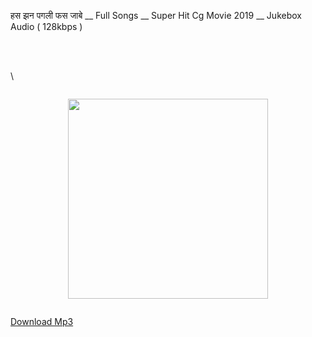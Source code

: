 हस झन पगली फस जाबे __ Full Songs  __ Super Hit Cg Movie 2019 __ Jukebox Audio ( 128kbps ) <br />

<br />

<br />\
  <div class="separator" style="clear: both;"><a href="https://blogger.googleusercontent.com/img/b/R29vZ2xl/AVvXsEiPhyHXocFzFBKNbFH6PgBEeneZkxkcSvJJvYpjz34vHbLq8CiZV6wJx2y4grrylyTkdjUNCbMp1kTlUBKOlLWL_hIaYzkc8Y1la8saBZ7MIieJmmP11SsaxtdjlUg1RcEIUE9UCFBy-n8TpfaYvYOy7fcmi_133YOmpiKYLSdx7LHT_3jqQ2Trzmg37Q14/s480/14-218.JPG" style="display: block; padding: 1em 0; text-align: center; "><img alt="" border="0" height="320" data-original-height="480" data-original-width="319" src="https://blogger.googleusercontent.com/img/b/R29vZ2xl/AVvXsEiPhyHXocFzFBKNbFH6PgBEeneZkxkcSvJJvYpjz34vHbLq8CiZV6wJx2y4grrylyTkdjUNCbMp1kTlUBKOlLWL_hIaYzkc8Y1la8saBZ7MIieJmmP11SsaxtdjlUg1RcEIUE9UCFBy-n8TpfaYvYOy7fcmi_133YOmpiKYLSdx7LHT_3jqQ2Trzmg37Q14/s320/14-218.JPG"/></a></div>

<a href="https://drive.google.com/uc?export=download&id=1EhyJhsO1EYvKPMLiaGG-zn4c0_PzOcEA" target="_blank">Download Mp3</a></a><br />

<br /></div> 

<br />

<div dir="ltr" style="text-align: left;" trbidi="on">

<div class="updates">

<b><br /></b>

<b><br /></b>

<b><br /></b>

<b><br /></b>

<b><br /></b>

<b><br /></b>

<b><br /></b>
